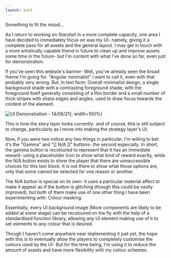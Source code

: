 ```yaml
---
layout: post
---
```

Something to fit the mood...

As I return to working on <ss>Starshot</ss> in a more complete capacity, one area I have decided to immediately focus on was my UI- namely, giving it a complete pass for all assets and the general layout. I may get in touch with a more artistically capable friend in future to clean up and improve assets some time in the future- but I'm content with what I've done so far, even just for demonstration.

If you've seen this website's banner- Well, you've already seen the broad theme I'm going for. "Angular minimalist" I want to call it, even with that probably very wrong. But, in text form: Overall minimalist design, a single background shade with a contrasting foreground shade, with the foreground itself generally consisting of a thin border and a small number of thick stripes with sharp edges and angles, used to draw focus towards the content of the element.

![UI Demonstration - 14/08/21](https://xavierhtech.github.io/Starshot/media/blog/UIdemo.png){: width=100%}

This is how the story layer looks currently- and of course, this is still subject to change, particularly as I move into making the strategy layer's UI.

Now, if you were two notice any two things in particular, I'm willing to bet it's the "Gamma" and "[[ N/A ]]"
 buttons- the second especially. In short, the gamma button is recoloured to represent that it has an 
immediate reward- using a placeholder icon to show what kind of reward exactly, while the N/A button exists 
to show the player that there are <f>unnaccessible choices</f> for this text block. It is not there to show what those options are, only that some cannot be selected for one reason or another.

The N/A button is special on its own- it uses a particular material affect to make it appear as if the button is glitching (though this could be vastly improved), but both of them make use of one other thing I have been experimenting with: Colour masking.

Essentially, every UI background image (More components are likely to be added at some stage) can be recoloured on the fly with the help of a standardised function library, allowing any UI element making use of it to set elements to any colour that is desired.

Though I haven't come anywhere near implementing it just yet, the hope with this is to eventually allow the players to completely customise the colours used by the UI- But for the time being, I'm using it to reduce the amount of assets and have more flexibility with my colour schemes.